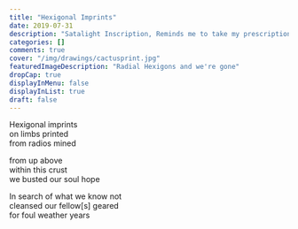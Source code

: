 ```yaml
---
title: "Hexigonal Imprints"
date: 2019-07-31
description: "Satalight Inscription, Reminds me to take my prescription"
categories: []
comments: true
cover: "/img/drawings/cactusprint.jpg"
featuredImageDescription: "Radial Hexigons and we're gone"
dropCap: true
displayInMenu: false
displayInList: true
draft: false
---
```


Hexigonal imprints <br>
on limbs printed <br>
from radios mined <br>

from up above <br>
within this crust <br>
we busted our soul hope <br>

In search of what we know not <br>
cleansed our fellow[s] geared <br>
for foul weather years <br>
